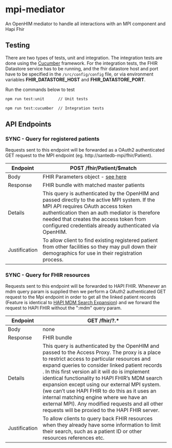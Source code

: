 # mpi-mediator

An OpenHIM mediator to handle all interactions with an MPI component and Hapi Fhir

## Testing

There are two types of tests, unit and integration. The integration tests are done using the [Cucumber](https://cucumber.io/) framework. For the integration tests, the FHIR Datastore service has to be running, and the fhir datastore host and port have to be specified in the `/src/config/config` file, or via environment variables **FHIR_DATASTORE_HOST** and **FHIR_DATASTORE_PORT**.

Run the commands below to test

```sh
npm run test:unit      // Unit tests

npm run test:cucumber  // Integration tests
```

## API Endpoints

### SYNC - Query for registered patients

Requests sent to this endpoint will be forwarded as a OAuth2 authenticated GET request to the MPI endpoint (eg. http://santedb-mpi/fhir/Patient).

| Endpoint      | POST /fhir/Patient/$match                                                                                                                                                                                                                                                                                                                   |
| ------------- | ------------------------------------------------------------------------------------------------------------------------------------------------------------------------------------------------------------------------------------------------------------------------------------------------------------------------------------------- |
| Body          | FHIR Parameters object - [see here](https://www.hl7.org/fhir/patient-operation-match.html)                                                                                                                                                                                                                                                  |
| Response      | FHIR bundle with matched master patients                                                                                                                                                                                                                                                                                                    |
| Details       | This query is authenticated by the OpenHIM and passed directly to the active MPI system. If the MPI API requires OAuth access token authentication then an auth mediator is therefore needed that creates the access token from configured credentials already authenticated via OpenHIM. |
| Justification | To allow client to find existing registered patient from other facilities so they may pull down their demographics for use in their registration process.                                                                                                                                                                                   |

### SYNC - Query for FHIR resources

Requests sent to this endpoint will be forwarded to HAPI FHIR. Whenever an mdm query param is supplied then we perform a OAuth2 authenticated GET request to the Mpi endpoint in order to get all the linked patient records (Feature is identical to [HAPI MDM Search Expansion](https://hapifhir.io/hapi-fhir/docs/server_jpa_mdm/mdm_expansion.html)) and we forward the request to HAPI FHIR without the ":mdm" query param.

| Endpoint      | GET /fhir/?.\*                                                                                                                                                                                                                                                                                                                                                                                                                                                                                                                                         |
| ------------- | ------------------------------------------------------------------------------------------------------------------------------------------------------------------------------------------------------------------------------------------------------------------------------------------------------------------------------------------------------------------------------------------------------------------------------------------------------------------------------------------------------------------------------------------------------ |
| Body          | none                                                                                                                                                                                                                                                                                                                                                                                                                                                                                                                                                   |
| Response      | FHIR bundle                                                                                                                                                                                                                                                                                                                                                                                                                                                                                                                                            |
| Details       | This query is authenticated by the OpenHIM and passed to the Access Proxy. The proxy is a place to restrict access to particular resources and expand queries to consider linked patient records . In this first version all it will do is implement identical functionality to HAPI FHIR’s MDM search expansion except using our external MPI system. (we can’t use HAPI FHIR to do this as it uses an internal matching engine where we have an external MPI). Any modified requests and all other requests will be proxied to the HAPI FHIR server. |
| Justification | To allow clients to query back FHIR resources when they already have some information to limit their search, such as a patient ID or other resources references etc.                                                                                                                                                                                                                                                                                                                                                                                   |
